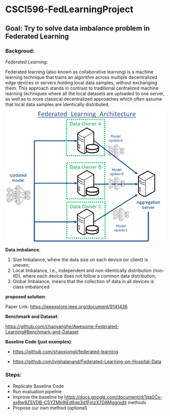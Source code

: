 # CSCI596-FedLearningProject
## Goal: Try to solve data imbalance problem in Federated Learning

### Backgroud:
*Federated Learning*:

Federated learning (also known as collaborative learning) is a machine learning technique that trains an algorithm across multiple decentralized edge devices or servers holding local data samples, without exchanging them. This approach stands in contrast to traditional centralized machine learning techniques where all the local datasets are uploaded to one server, as well as to more classical decentralized approaches which often assume that local data samples are identically distributed.
![Federated Learning](https://github.com/ivishalanand/Federated-Learning-on-Hospital-Data/raw/master/images/federated-learning.png)


**Data imbalance**:

1) Size Imbalance, where the data size on each device (or client) is uneven; 
2) Local Imbalance, i.e., independent and non-identically distribution (non-IID), where each device does not follow a common data distribution; 
3) Global Imbalance, means that the collection of data in all devices is class imbalanced

**proposed solution**:

Paper Link: https://ieeexplore.ieee.org/document/9141436



**Benchmark and Dataset**:

https://github.com/chaoyanghe/Awesome-Federated-Learning#Benchmark-and-Dataset

**Baseline Code (just examples)**:
- https://github.com/shaoxiongji/federated-learning

- https://github.com/ivishalanand/Federated-Learning-on-Hospital-Data


### Steps:
- Replicate Baseline Code
- Run evaluation pipeline
- Improve the baseline by https://docs.google.com/document/d/1qa0Cv-axRw9ZSVDB-C5YZMp9lEd6qp3d1FmzX7D8Mgg/edit methods
- Propose our own method (optional)
